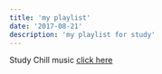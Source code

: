 ```yaml
---
title: 'my playlist'
date: '2017-08-21'
description: 'my playlist for study'
---
```


Study Chill music [click here](https://www.youtube.com/watch?v=7F2KT6QcRn8&list=PLa2a9FJY91_1iH0u_fDfkLYf5gcLNr7Hl) 

